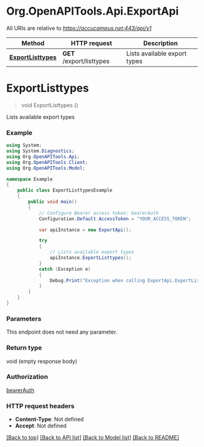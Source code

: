 # Org.OpenAPITools.Api.ExportApi

All URIs are relative to *https://accucampus.net:443/api/v1*

Method | HTTP request | Description
------------- | ------------- | -------------
[**ExportListtypes**](ExportApi.md#exportlisttypes) | **GET** /export/listtypes | Lists available export types


<a name="exportlisttypes"></a>
# **ExportListtypes**
> void ExportListtypes ()

Lists available export types

### Example
```csharp
using System;
using System.Diagnostics;
using Org.OpenAPITools.Api;
using Org.OpenAPITools.Client;
using Org.OpenAPITools.Model;

namespace Example
{
    public class ExportListtypesExample
    {
        public void main()
        {
            // Configure Bearer access token: bearerAuth
            Configuration.Default.AccessToken = "YOUR_ACCESS_TOKEN";

            var apiInstance = new ExportApi();

            try
            {
                // Lists available export types
                apiInstance.ExportListtypes();
            }
            catch (Exception e)
            {
                Debug.Print("Exception when calling ExportApi.ExportListtypes: " + e.Message );
            }
        }
    }
}
```

### Parameters
This endpoint does not need any parameter.

### Return type

void (empty response body)

### Authorization

[bearerAuth](../README.md#bearerAuth)

### HTTP request headers

 - **Content-Type**: Not defined
 - **Accept**: Not defined

[[Back to top]](#) [[Back to API list]](../README.md#documentation-for-api-endpoints) [[Back to Model list]](../README.md#documentation-for-models) [[Back to README]](../README.md)

